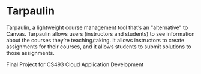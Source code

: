 # Tarpaulin

Tarpaulin, a lightweight course management tool that’s an "alternative" to Canvas. Tarpaulin allows users (instructors and students) to see information about the courses they’re teaching/taking. It allows instructors to create assignments for their courses, and it allows students to submit solutions to those assignments.

Final Project for CS493 Cloud Application Development